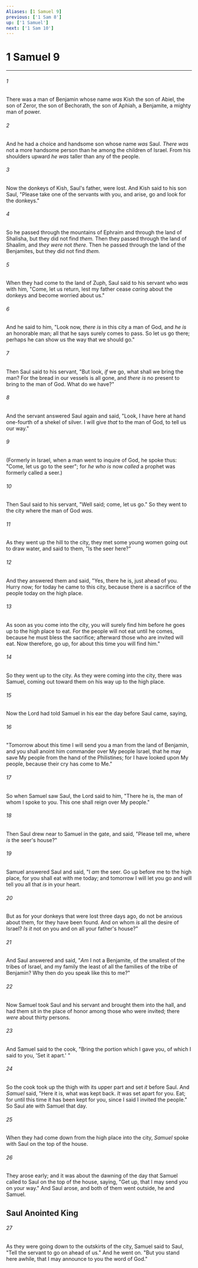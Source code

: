 ```yaml
---
Aliases: [1 Samuel 9]
previous: ['1 Sam 8']
up: ['1 Samuel']
next: ['1 Sam 10']
---
```

# 1 Samuel 9

***


###### 1 
There was a man of Benjamin whose name _was_ Kish the son of Abiel, the son of Zeror, the son of Bechorath, the son of Aphiah, a Benjamite, a mighty man of power. 

###### 2 
And he had a choice and handsome son whose name _was_ Saul. _There was_ not a more handsome person than he among the children of Israel. From his shoulders upward _he was_ taller than any of the people. 

###### 3 
Now the donkeys of Kish, Saul's father, were lost. And Kish said to his son Saul, "Please take one of the servants with you, and arise, go and look for the donkeys." 

###### 4 
So he passed through the mountains of Ephraim and through the land of Shalisha, but they did not find _them._ Then they passed through the land of Shaalim, and _they were_ not _there._ Then he passed through the land of the Benjamites, but they did not find _them._ 

###### 5 
When they had come to the land of Zuph, Saul said to his servant who _was_ with him, "Come, let us return, lest my father cease _caring_ about the donkeys and become worried about us." 

###### 6 
And he said to him, "Look now, _there is_ in this city a man of God, and _he is_ an honorable man; all that he says surely comes to pass. So let us go there; perhaps he can show us the way that we should go." 

###### 7 
Then Saul said to his servant, "But look, _if_ we go, what shall we bring the man? For the bread in our vessels is all gone, and _there is_ no present to bring to the man of God. What do we have?" 

###### 8 
And the servant answered Saul again and said, "Look, I have here at hand one-fourth of a shekel of silver. I will give _that_ to the man of God, to tell us our way." 

###### 9 
(Formerly in Israel, when a man went to inquire of God, he spoke thus: "Come, let us go to the seer"; for _he who is_ now _called_ a prophet was formerly called a seer.) 

###### 10 
Then Saul said to his servant, "Well said; come, let us go." So they went to the city where the man of God _was._ 

###### 11 
As they went up the hill to the city, they met some young women going out to draw water, and said to them, "Is the seer here?" 

###### 12 
And they answered them and said, "Yes, there he is, just ahead of you. Hurry now; for today he came to this city, because there is a sacrifice of the people today on the high place. 

###### 13 
As soon as you come into the city, you will surely find him before he goes up to the high place to eat. For the people will not eat until he comes, because he must bless the sacrifice; afterward those who are invited will eat. Now therefore, go up, for about this time you will find him." 

###### 14 
So they went up to the city. As they were coming into the city, there was Samuel, coming out toward them on his way up to the high place. 

###### 15 
Now the Lord had told Samuel in his ear the day before Saul came, saying, 

###### 16 
"Tomorrow about this time I will send you a man from the land of Benjamin, and you shall anoint him commander over My people Israel, that he may save My people from the hand of the Philistines; for I have looked upon My people, because their cry has come to Me." 

###### 17 
So when Samuel saw Saul, the Lord said to him, "There he is, the man of whom I spoke to you. This one shall reign over My people." 

###### 18 
Then Saul drew near to Samuel in the gate, and said, "Please tell me, where _is_ the seer's house?" 

###### 19 
Samuel answered Saul and said, "I _am_ the seer. Go up before me to the high place, for you shall eat with me today; and tomorrow I will let you go and will tell you all that _is_ in your heart. 

###### 20 
But as for your donkeys that were lost three days ago, do not be anxious about them, for they have been found. And on whom _is_ all the desire of Israel? _Is it_ not on you and on all your father's house?" 

###### 21 
And Saul answered and said, "_Am_ I not a Benjamite, of the smallest of the tribes of Israel, and my family the least of all the families of the tribe of Benjamin? Why then do you speak like this to me?" 

###### 22 
Now Samuel took Saul and his servant and brought them into the hall, and had them sit in the place of honor among those who were invited; there _were_ about thirty persons. 

###### 23 
And Samuel said to the cook, "Bring the portion which I gave you, of which I said to you, 'Set it apart.' " 

###### 24 
So the cook took up the thigh with its upper part and set _it_ before Saul. And _Samuel_ said, "Here it is, what was kept back. _It_ was set apart for you. Eat; for until this time it has been kept for you, since I said I invited the people." So Saul ate with Samuel that day. 

###### 25 
When they had come down from the high place into the city, _Samuel_ spoke with Saul on the top of the house. 

###### 26 
They arose early; and it was about the dawning of the day that Samuel called to Saul on the top of the house, saying, "Get up, that I may send you on your way." And Saul arose, and both of them went outside, he and Samuel.

## Saul Anointed King 

###### 27 
As they were going down to the outskirts of the city, Samuel said to Saul, "Tell the servant to go on ahead of us." And he went on. "But you stand here awhile, that I may announce to you the word of God."
